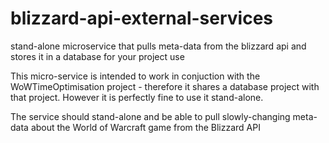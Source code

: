 # blizzard-api-external-services
stand-alone microservice that pulls meta-data from the blizzard api and stores it in a database for your project use

This micro-service is intended to work in conjuction with the WoWTimeOptimisation project - therefore it shares a database project
with that project.  However it is perfectly fine to use it stand-alone.

The service should stand-alone and be able to pull slowly-changing meta-data about the World of Warcraft game from the Blizzard API

